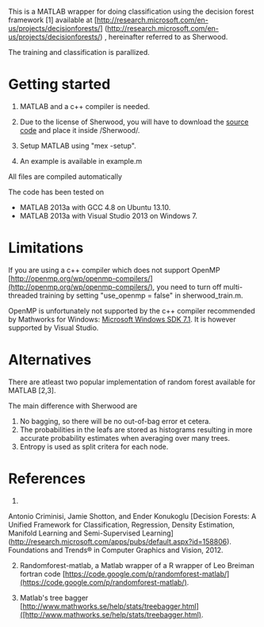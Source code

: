This is a MATLAB wrapper for doing classification using the decision forest framework [1] available at
[http://research.microsoft.com/en-us/projects/decisionforests/]
(http://research.microsoft.com/en-us/projects/decisionforests/) ,
hereinafter referred to as Sherwood.

The training and classification is parallized.

Getting started
===

1. MATLAB and a c++ compiler is needed. 

2. Due to the license of Sherwood, you will have to download 
the [source code](http://research.microsoft.com/en-us/projects/decisionforests/) and place it inside /Sherwood/.

3. Setup MATLAB using "mex -setup".

4. An example is available in example.m

All files are compiled automatically

The code has been tested on
* MATLAB 2013a with GCC 4.8 on Ubuntu 13.10.
* MATLAB 2013a with Visual Studio 2013 on Windows 7.

Limitations
===
If you are using a c++ compiler which does not support OpenMP
[http://openmp.org/wp/openmp-compilers/](http://openmp.org/wp/openmp-compilers/),
you need to turn off multi-threaded training by setting "use_openmp = false" in sherwood_train.m.

OpenMP is unfortunately not supported by the c++ compiler recommended by Mathworks for Windows: 
[Microsoft Windows SDK 7.1](http://www.mathworks.se/support/compilers/R2013b/index.html). It is however supported by Visual Studio.

Alternatives
===
There are atleast two popular implementation of random forest available for 
MATLAB [2,3]. 

The main difference with Sherwood are

1. No bagging, so there will be no out-of-bag error et cetera.
2. The probabilities in the leafs are stored as histograms resulting in more accurate probability estimates when averaging over many trees.
3. Entropy is used as split critera for each node.

References
===
1. 
Antonio Criminisi, Jamie Shotton, and Ender Konukoglu
[Decision Forests: A Unified Framework for Classification, Regression, Density Estimation, Manifold Learning and Semi-Supervised Learning]
(http://research.microsoft.com/apps/pubs/default.aspx?id=158806). Foundations and Trends® in Computer Graphics and Vision, 2012.

2. Randomforest-matlab, a Matlab wrapper of a R wrapper of Leo Breiman fortran code
[https://code.google.com/p/randomforest-matlab/](https://code.google.com/p/randomforest-matlab/).

3. Matlab's tree bagger [http://www.mathworks.se/help/stats/treebagger.html]([http://www.mathworks.se/help/stats/treebagger.html).



